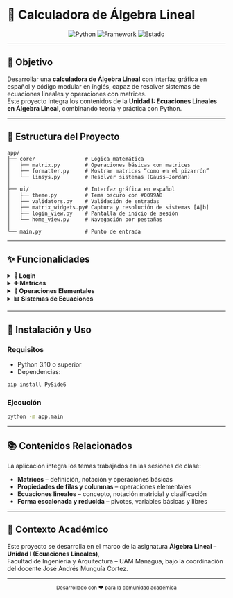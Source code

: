 # 📘 Calculadora de Álgebra Lineal

<p align="center">
    <img src="https://img.shields.io/badge/Python-3.10+-blue?logo=python" alt="Python">
    <img src="https://img.shields.io/badge/Framework-PySide6-green?logo=qt" alt="Framework">
    <img src="https://img.shields.io/badge/Estado-En%20Desarrollo-orange" alt="Estado">
</p>

---

## 🎯 Objetivo

Desarrollar una **calculadora de Álgebra Lineal** con interfaz gráfica en español y código modular en inglés, capaz de resolver sistemas de ecuaciones lineales y operaciones con matrices.  
Este proyecto integra los contenidos de la **Unidad I: Ecuaciones Lineales en Álgebra Lineal**, combinando teoría y práctica con Python.

---

## 📂 Estructura del Proyecto

```text
app/
├── core/                # Lógica matemática
│   ├── matrix.py        # Operaciones básicas con matrices
│   ├── formatter.py     # Mostrar matrices “como en el pizarrón”
│   └── linsys.py        # Resolver sistemas (Gauss–Jordan)
│
├── ui/                  # Interfaz gráfica en español
│   ├── theme.py         # Tema oscuro con #0099A8
│   ├── validators.py    # Validación de entradas
│   ├── matrix_widgets.py# Captura y resolución de sistemas [A|b]
│   ├── login_view.py    # Pantalla de inicio de sesión
│   └── home_view.py     # Navegación por pestañas
│
└── main.py              # Punto de entrada
```

---

## ✨ Funcionalidades

<details>
    <summary><strong>🔑 Login</strong></summary>
    <ul>
        <li>Pantalla inicial con descripción de la calculadora.</li>
        <li>Validación en tiempo real (usuario y contraseña).</li>
    </ul>
</details>

<details>
    <summary><strong>➕ Matrices</strong></summary>
    <ul>
        <li>Suma, resta y multiplicación.</li>
        <li>Producto por un escalar.</li>
        <li>Transpuesta e identidad.</li>
        <li>Representación visual con notación matemática.</li>
    </ul>
</details>

<details>
    <summary><strong>🔄 Operaciones Elementales</strong></summary>
    <ul>
        <li>Intercambio de filas.</li>
        <li>Multiplicación de una fila por un escalar.</li>
        <li>Combinaciones lineales de filas.</li>
    </ul>
</details>

<details>
    <summary><strong>📊 Sistemas de Ecuaciones</strong></summary>
    <ul>
        <li>Planteamiento de sistemas lineales (2x2, 3x3, …).</li>
        <li>Resolución paso a paso con <b>Gauss–Jordan</b>.</li>
        <li>Clasificación automática:
            <ul>
                <li>✅ Única solución</li>
                <li>♾️ Infinitas soluciones</li>
                <li>❌ Sistema inconsistente</li>
            </ul>
        </li>
    </ul>
</details>

---

## 🚀 Instalación y Uso

### Requisitos

- Python 3.10 o superior
- Dependencias:

```bash
pip install PySide6
```

### Ejecución

```bash
python -m app.main
```

---

## 📚 Contenidos Relacionados

La aplicación integra los temas trabajados en las sesiones de clase:

- **Matrices** – definición, notación y operaciones básicas  
- **Propiedades de filas y columnas** – operaciones elementales  
- **Ecuaciones lineales** – concepto, notación matricial y clasificación  
- **Forma escalonada y reducida** – pivotes, variables básicas y libres  

---

## 🏫 Contexto Académico

Este proyecto se desarrolla en el marco de la asignatura **Álgebra Lineal – Unidad I (Ecuaciones Lineales)**,  
Facultad de Ingeniería y Arquitectura – UAM Managua, bajo la coordinación del docente José Andrés Munguía Cortez.

---

<p align="center">
    <sub>Desarrollado con ❤️ para la comunidad académica</sub>
</p>